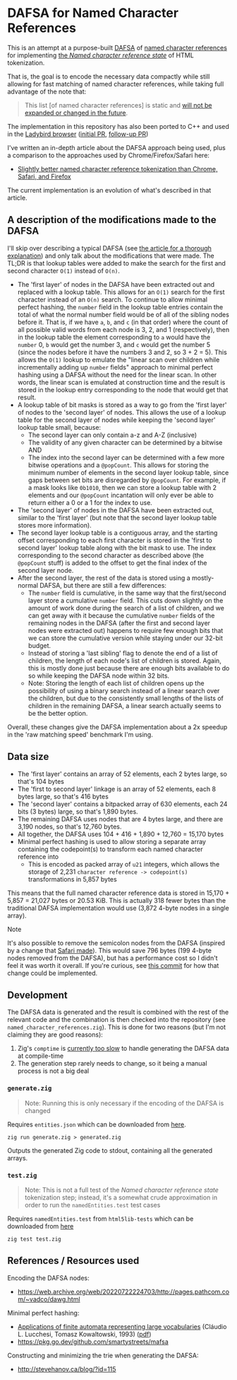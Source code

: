 # DAFSA for Named Character References

This is an attempt at a purpose-built [DAFSA](https://en.wikipedia.org/wiki/Deterministic_acyclic_finite_state_automaton) of [named character references](https://html.spec.whatwg.org/multipage/named-characters.html#named-character-references) for implementing [the *Named character reference state*](https://html.spec.whatwg.org/multipage/parsing.html#named-character-reference-state) of HTML tokenization. 

That is, the goal is to encode the necessary data compactly while still allowing for fast matching of named character references, while taking full advantage of the note that:

> This list [of named character references] is static and [will not be expanded or changed in the future](https://github.com/whatwg/html/blob/main/FAQ.md#html-should-add-more-named-character-references).

The implementation in this repository has also been ported to C++ and used in the [Ladybird browser](https://ladybird.org/) ([initial PR](https://github.com/LadybirdBrowser/ladybird/pull/3011), [follow-up PR](https://github.com/LadybirdBrowser/ladybird/pull/5393))

I've written an in-depth article about the DAFSA approach being used, plus a comparison to the approaches used by Chrome/Firefox/Safari here:

- [Slightly better named character reference tokenization than Chrome, Safari, and Firefox](https://www.ryanliptak.com/blog/better-named-character-reference-tokenization/)

The current implementation is an evolution of what's described in that article.

## A description of the modifications made to the DAFSA

I'll skip over describing a typical DAFSA (see [the article for a thorough explanation](https://www.ryanliptak.com/blog/better-named-character-reference-tokenization/)) and only talk about the modifications that were made. The TL;DR is that lookup tables were added to make the search for the first and second character `O(1)` instead of `O(n)`.

- The 'first layer' of nodes in the DAFSA have been extracted out and replaced with a lookup table. This allows for an `O(1)` search for the first character instead of an `O(n)` search. To continue to allow minimal perfect hashing, the `number` field in the lookup table entries contain the total of what the normal number field would be of all of the sibling nodes before it. That is, if we have `a`, `b`, and `c` (in that order) where the count of all possible valid words from each node is 3, 2, and 1 (respectively), then in the lookup table the element corresponding to `a` would have the `number` 0, `b` would get the number 3, and `c` would get the number 5 (since the nodes before it have the numbers 3 and 2, so 3 + 2 = 5). This allows the `O(1)` lookup to emulate the "linear scan over children while incrementally adding up `number` fields" approach to minimal perfect hashing using a DAFSA without the need for the linear scan. In other words, the linear scan is emulated at construction time and the result is stored in the lookup entry corresponding to the node that would get that result.
- A lookup table of bit masks is stored as a way to go from the 'first layer' of nodes to the 'second layer' of nodes. This allows the use of a lookup table for the second layer of nodes while keeping the 'second layer' lookup table small, because:
  - The second layer can only contain a-z and A-Z (inclusive)
  - The validity of any given character can be determined by a bitwise AND
  - The index into the second layer can be determined with a few more bitwise operations and a `@popCount`. This allows for storing the minimum number of elements in the second layer lookup table, since gaps between set bits are disregarded by `@popCount`. For example, if a mask looks like `0b1010`, then we can store a lookup table with 2 elements and our `@popCount` incantation will only ever be able to return either a 0 or a 1 for the index to use.
- The 'second layer' of nodes in the DAFSA have been extracted out, similar to the 'first layer' (but note that the second layer lookup table stores more information).
- The second layer lookup table is a contiguous array, and the starting offset corresponding to each first character is stored in the 'first to second layer' lookup table along with the bit mask to use. The index corresponding to the second character as described above (the `@popCount` stuff) is added to the offset to get the final index of the second layer node.
- After the second layer, the rest of the data is stored using a mostly-normal DAFSA, but there are still a few differences:
  - The `number` field is cumulative, in the same way that the first/second layer store a cumulative `number` field. This cuts down slightly on the amount of work done during the search of a list of children, and we can get away with it because the cumulative `number` fields of the remaining nodes in the DAFSA (after the first and second layer nodes were extracted out) happens to require few enough bits that we can store the cumulative version while staying under our 32-bit budget.
  - Instead of storing a 'last sibling' flag to denote the end of a list of children, the length of each node's list of children is stored. Again, this is mostly done just because there are enough bits available to do so while keeping the DAFSA node within 32 bits.
  - Note: Storing the length of each list of children opens up the possibility of using a binary search instead of a linear search over the children, but due to the consistently small lengths of the lists of children in the remaining DAFSA, a linear search actually seems to be the better option.

Overall, these changes give the DAFSA implementation about a 2x speedup in the 'raw matching speed' benchmark I'm using.

## Data size

- The 'first layer' contains an array of 52 elements, each 2 bytes large, so that's 104 bytes
- The 'first to second layer' linkage is an array of 52 elements, each 8 bytes large, so that's 416 bytes
- The 'second layer' contains a bitpacked array of 630 elements, each 24 bits (3 bytes) large, so that's 1,890 bytes.
- The remaining DAFSA uses nodes that are 4 bytes large, and there are 3,190 nodes, so that's 12,760 bytes.
- All together, the DAFSA uses 104 + 416 + 1,890 + 12,760 = 15,170 bytes
- Minimal perfect hashing is used to allow storing a separate array containing the codepoint(s) to transform each named character reference into
  + This is encoded as packed array of `u21` integers, which allows the storage of 2,231 `character reference -> codepoint(s)` transformations in 5,857 bytes

This means that the full named character reference data is stored in 15,170 + 5,857 = 21,027 bytes or 20.53 KiB. This is actually 318 fewer bytes than the traditional DAFSA implementation would use (3,872 4-byte nodes in a single array).

> [!NOTE]
> It's also possible to remove the semicolon nodes from the DAFSA (inspired by a change that [Safari made](https://github.com/WebKit/WebKit/commit/3483dcf98d883183eb0621479ed8f19451533722)). This would save 796 bytes (199 4-byte nodes removed from the DAFSA), but has a performance cost so I didn't feel it was worth it overall. If you're curious, see [this commit](https://github.com/squeek502/named-character-references/commit/66b10fcbc84f51edf03bc167debd77afbeb31d8c) for how that change could be implemented.

## Development

The DAFSA data is generated and the result is combined with the rest of the relevant code and the combination is then checked into the repository (see `named_character_references.zig`). This is done for two reasons (but I'm not claiming they are good reasons):

1. Zig's `comptime` is [currently too slow](https://github.com/ziglang/zig/issues/4055) to handle generating the DAFSA data at compile-time
2. The generation step rarely needs to change, so it being a manual process is not a big deal

### `generate.zig`

> Note: Running this is only necessary if the encoding of the DAFSA is changed

Requires `entities.json` which can be downloaded from [here](https://html.spec.whatwg.org/entities.json).

```
zig run generate.zig > generated.zig
```

Outputs the generated Zig code to stdout, containing all the generated arrays.

### `test.zig`

> Note: This is not a full test of the *Named character reference state* tokenization step; instead, it's a somewhat crude approximation in order to run the `namedEntities.test` test cases

Requires `namedEntities.test` from `html5lib-tests` which can be downloaded from [here](https://github.com/html5lib/html5lib-tests/blob/master/tokenizer/namedEntities.test)

```
zig test test.zig
```

## References / Resources used

Encoding the DAFSA nodes:
- https://web.archive.org/web/20220722224703/http://pages.pathcom.com/~vadco/dawg.html

Minimal perfect hashing:
- [Applications of finite automata representing large vocabularies](https://doi.org/10.1002/spe.4380230103) (Cláudio L. Lucchesi, Tomasz Kowaltowski, 1993) ([pdf](https://www.ic.unicamp.br/~reltech/1992/92-01.pdf))
- https://pkg.go.dev/github.com/smartystreets/mafsa

Constructing and minimizing the trie when generating the DAFSA:
- http://stevehanov.ca/blog/?id=115
